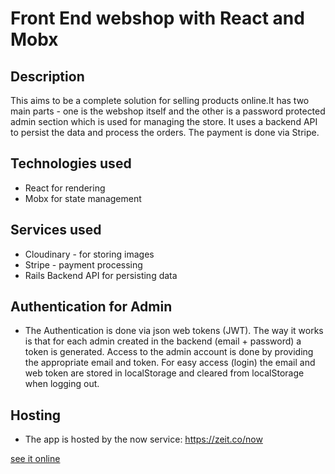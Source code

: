 # Front End webshop with React and Mobx
## Description
This aims to be a complete solution for selling products online.It has two main parts - one is the webshop itself and the other is a password protected admin section which is used for managing the store. It uses a backend API to persist the data and process the orders. The payment is done via Stripe.
## Technologies used
- React for rendering
- Mobx for state management
## Services used
- Cloudinary - for storing images
- Stripe - payment processing
- Rails Backend API for persisting data
## Authentication for Admin
- The Authentication is done via json web tokens (JWT). The way it works is that for each admin created in the backend (email + password) a token is generated. Access to the admin account is done by providing the appropriate email and token. For easy access (login) the email and web token are stored in localStorage and cleared from localStorage when logging out.
## Hosting
- The app is hosted by the now service: https://zeit.co/now

[see it online](https://build-prgmqklhek.now.sh)
